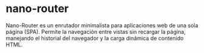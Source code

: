 # nano-router
Nano-Router es un enrutador minimalista para aplicaciones web de una sola página (SPA). Permite la navegación entre vistas sin recargar la página, manejando el historial del navegador y la carga dinámica de contenido HTML.
